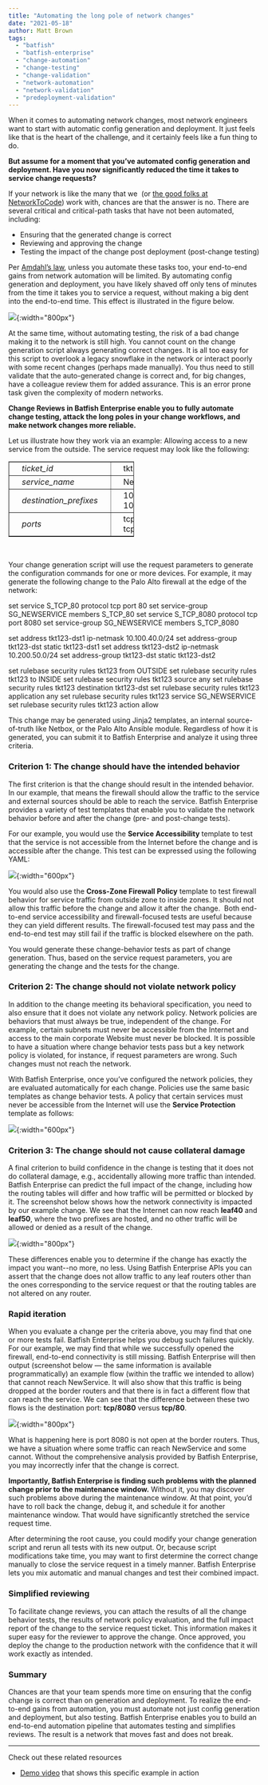 ```yaml
---
title: "Automating the long pole of network changes"
date: "2021-05-18"
author: Matt Brown
tags:
  - "batfish"
  - "batfish-enterprise"
  - "change-automation"
  - "change-testing"
  - "change-validation"
  - "network-automation"
  - "network-validation"
  - "predeployment-validation"
---
```


When it comes to automating network changes, most network engineers want to start with automatic config generation and deployment. It just feels like that is the heart of the challenge, and it certainly feels like a fun thing to do.

**But assume for a moment that you’ve automated config generation and deployment. Have you now significantly reduced the time it takes to service change requests?**

If your network is like the many that we  (or [the good folks at NetworkToCode](https://www.youtube.com/watch?v=qw6jKa7yLBQ)) work with, chances are that the answer is no. There are several critical and critical-path tasks that have not been automated, including:

- Ensuring that the generated change is correct
- Reviewing and approving the change
- Testing the impact of the change post deployment (post-change testing)

Per [Amdahl’s law](https://en.wikipedia.org/wiki/Amdahl%27s_law), unless you automate these tasks too, your end-to-end gains from network automation will be limited. By automating config generation and deployment, you have likely shaved off only tens of minutes from the time it takes you to service a request, without making a big dent into the end-to-end time. This effect is illustrated in the figure below.

![](/assets/images/Screen-Shot-2021-05-11-at-1.40.06-PM.png){:width="800px"}

At the same time, without automating testing, the risk of a bad change making it to the network is still high. You cannot count on the change generation script always generating correct changes. It is all too easy for this script to overlook a legacy snowflake in the network or interact poorly with some recent changes (perhaps made manually). You thus need to still validate that the auto-generated change is correct and, for big changes, have a colleague review them for added assurance. This is an error prone task given the complexity of modern networks.

**Change Reviews in Batfish Enterprise enable you to fully automate change testing, attack the long poles in your change workflows, and make network changes more reliable.**

Let us illustrate how they work via an example: Allowing access to a new service from the outside. The service request may look like the following:

<table style="width: 50%;" border="1" align="center"><tbody><tr><td style="padding-left: 25px; padding-right: 25px;"><em>ticket_id</em></td><td style="padding-left: 25px; padding-right: 25px;">tkt1234</td></tr><tr><td style="padding-left: 25px; padding-right: 25px;"><em>service_name</em></td><td style="padding-left: 25px; padding-right: 25px;">NewService</td></tr><tr><td style="padding-left: 25px; padding-right: 25px;"><em>destination_prefixes</em></td><td style="padding-left: 25px; padding-right: 25px;">10.100.40.0/24, 10.200.50.0/24</td></tr><tr><td style="padding-left: 25px; padding-right: 25px;"><em>ports</em></td><td style="padding-left: 25px; padding-right: 25px;">tcp/80, tcp/8080</td></tr></tbody></table>

 

Your change generation script will use the request parameters to generate the configuration commands for one or more devices. For example, it may generate the following change to the Palo Alto firewall at the edge of the network:

set service S_TCP_80 protocol tcp port 80
set service-group SG_NEWSERVICE members S_TCP_80
set service S_TCP_8080 protocol tcp port 8080
set service-group SG_NEWSERVICE members S_TCP_8080

set address tkt123-dst1 ip-netmask 10.100.40.0/24
set address-group tkt123-dst static tkt123-dst1
set address tkt123-dst2 ip-netmask 10.200.50.0/24
set address-group tkt123-dst static tkt123-dst2

set rulebase security rules tkt123 from OUTSIDE
set rulebase security rules tkt123 to INSIDE
set rulebase security rules tkt123 source any
set rulebase security rules tkt123 destination tkt123-dst
set rulebase security rules tkt123 application any
set rulebase security rules tkt123 service SG_NEWSERVICE
set rulebase security rules tkt123 action allow

This change may be generated using Jinja2 templates, an internal source-of-truth like Netbox, or the Palo Alto Ansible module. Regardless of how it is generated, you can submit it to Batfish Enterprise and analyze it using three criteria.

### Criterion 1: The change should have the intended behavior

The first criterion is that the change should result in the intended behavior. In our example, that means the firewall should allow the traffic to the service and external sources should be able to reach the service. Batfish Enterprise provides a variety of test templates that enable you to validate the network behavior before and after the change (pre- and post-change tests).

For our example, you would use the **Service Accessibility** template to test that the service is not accessible from the Internet before the change and is accessible after the change. This test can be expressed using the following YAML:

![](/assets/images/Screen-Shot-2021-05-11-at-2.43.29-PM.png){:width="600px"}

You would also use the **Cross-Zone Firewall Policy** template to test firewall behavior for service traffic from outside zone to inside zones. It should not allow this traffic before the change and allow it after the change.  Both end-to-end service accessibility and firewall-focused tests are useful because they can yield different results. The firewall-focused test may pass and the end-to-end test may still fail if the traffic is blocked elsewhere on the path.

You would generate these change-behavior tests as part of change generation. Thus, based on the service request parameters, you are generating the change and the tests for the change.

### Criterion 2: The change should not violate network policy

In addition to the change meeting its behavioral specification, you need to also ensure that it does not violate any network policy. Network policies are behaviors that must always be true, independent of the change. For example, certain subnets must never be accessible from the Internet and access to the main corporate Website must never be blocked. It is possible to have a situation where change behavior tests pass but a key network policy is violated, for instance, if request parameters are wrong. Such changes must not reach the network.

With Batfish Enterprise, once you’ve configured the network policies, they are evaluated automatically for each change. Policies use the same basic templates as change behavior tests. A policy that certain services must never be accessible from the Internet will use the **Service Protection** template as follows:

![](/assets/images/Screen-Shot-2021-05-11-at-2.45.28-PM.png){:width="600px"}

### Criterion 3: The change should not cause collateral damage

A final criterion to build confidence in the change is testing that it does not do collateral damage, e.g., accidentally allowing more traffic than intended.  Batfish Enterprise can predict the full impact of the change, including how the routing tables will differ and how traffic will be permitted or blocked by it. The screenshot below shows how the network connectivity is impacted by our example change. We see that the Internet can now reach **leaf40** and **leaf50**, where the two prefixes are hosted, and no other traffic will be allowed or denied as a result of the change.

![](/assets/images/Screen-Shot-2021-05-11-at-2.50.54-PM.png){:width="800px"}

These differences enable you to determine if the change has exactly the impact you want--no more, no less. Using Batfish Enterprise APIs you can assert that the change does not allow traffic to any leaf routers other than the ones corresponding to the service request or that the routing tables are not altered on any router.

### Rapid iteration

When you evaluate a change per the criteria above, you may find that one or more tests fail. Batfish Enterprise helps you debug such failures quickly. For our example, we may find that while we successfully opened the firewall, end-to-end connectivity is still missing. Batfish Enterprise will then output (screenshot below — the same information is available programmatically) an example flow (within the traffic we intended to allow) that cannot reach NewService. It will also show that this traffic is being dropped at the border routers and that there is in fact a different flow that can reach the service. We can see that the difference between these two flows is the destination port: **tcp/8080** versus **tcp/80**.

![](/assets/images/Screen-Shot-2021-05-11-at-2.54.51-PM.png){:width="800px"}

What is happening here is port 8080 is not open at the border routers. Thus, we have a situation where some traffic can reach NewService and some cannot. Without the comprehensive analysis provided by Batfish Enterprise, you may incorrectly infer that the change is correct.

**Importantly, Batfish Enterprise is finding such problems with the planned change prior to the maintenance window.** Without it, you may discover such problems above during the maintenance window. At that point, you’d have to roll back the change, debug it, and schedule it for another maintenance window. That would have significantly stretched the service request time.

After determining the root cause, you could modify your change generation script and rerun all tests with its new output. Or, because script modifications take time, you may want to first determine the correct change manually to close the service request in a timely manner. Batfish Enterprise lets you mix automatic and manual changes and test their combined impact.

### Simplified reviewing

To facilitate change reviews, you can attach the results of all the change behavior tests, the results of network policy evaluation, and the full impact report of the change to the service request ticket. This information makes it super easy for the reviewer to approve the change. Once approved, you deploy the change to the production network with the confidence that it will work exactly as intended.

### Summary

Chances are that your team spends more time on ensuring that the config change is correct than on generation and deployment. To realize the end-to-end gains from automation, you must automate not just config generation and deployment, but also testing. Batfish Enterprise enables you to build an end-to-end automation pipeline that automates testing and simplifies reviews. The result is a network that moves fast and does not break.

* * *

Check out these related resources

- [Demo video](https://www.youtube.com/watch?v=aupJMkfuHR8&ab_channel=Intentionet) that shows this specific example in action
